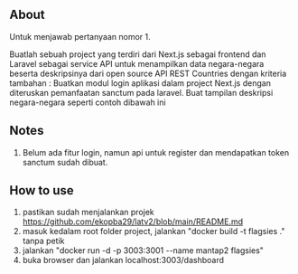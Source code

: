 ## About
Untuk menjawab pertanyaan nomor 1. 

Buatlah sebuah project yang terdiri dari Next.js sebagai frontend dan Laravel sebagai service API untuk menampilkan data negara-negara beserta deskripsinya dari open source API REST Countries dengan kriteria tambahan :
Buatkan modul login aplikasi dalam project Next.js  dengan diteruskan pemanfaatan sanctum pada laravel.
Buat tampilan deskripsi negara-negara seperti contoh dibawah ini

## Notes
1. Belum ada fitur login, namun api untuk register dan mendapatkan token sanctum sudah dibuat.

## How to use
1. pastikan sudah menjalankan projek https://github.com/ekopba29/latv2/blob/main/README.md
2. masuk kedalam root folder project, jalankan "docker build -t flagsies  ." tanpa petik
3. jalankan "docker run -d  -p 3003:3001 --name mantap2 flagsies"
4. buka browser dan jalankan localhost:3003/dashboard
